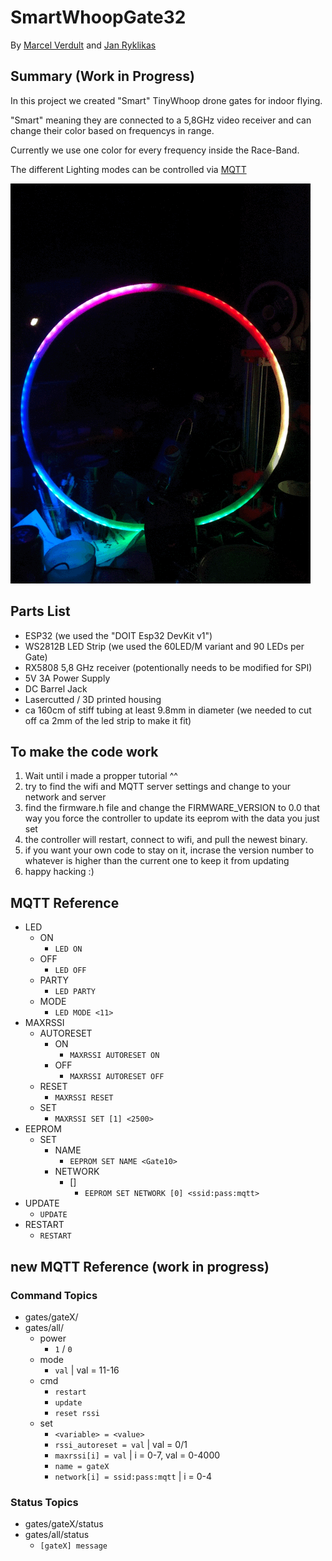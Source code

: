 # SmartWhoopGate32

By [Marcel Verdult](https://github.com/marcelverdult)
and [Jan Ryklikas](https://github.com/soulofnoob)

## Summary (Work in Progress)

  In this project we created "Smart" TinyWhoop drone gates for indoor flying.

  "Smart" meaning they are connected to a 5,8GHz video receiver and can change their color based on frequencys in range.

  Currently we use one color for every frequency inside the Race-Band.

  The different Lighting modes can be controlled via [MQTT](#mqtt-reference)

 ![AnimationGIF](Doku/WingAnimation.gif)

## Parts List

- ESP32 (we used the "DOIT Esp32 DevKit v1")
- WS2812B LED Strip (we used the 60LED/M variant and 90 LEDs per Gate)
- RX5808 5,8 GHz receiver (potentionally needs to be modified for SPI)
- 5V 3A Power Supply
- DC Barrel Jack
- Lasercutted / 3D printed housing
- ca 160cm of stiff tubing at least 9.8mm in diameter (we needed to cut off ca 2mm of the led strip to make it fit)

## To make the code work

1. Wait until i made a propper tutorial ^^
2. try to find the wifi and MQTT server settings and change to your network and server
3. find the firmware.h file and change the FIRMWARE_VERSION to 0.0 that way you force the controller to update its eeprom with the data you just set
4. the controller will restart, connect to wifi, and pull the newest binary.
5. if you want your own code to stay on it, incrase the version number to whatever is higher than the current one to keep it from updating
6. happy hacking :)

## MQTT Reference

- LED
  - ON
    - `LED ON`
  - OFF
    - `LED OFF`
  - PARTY
    - `LED PARTY`
  - MODE
    - `LED MODE <11>`
- MAXRSSI
  - AUTORESET
    - ON
      - `MAXRSSI AUTORESET ON`
    - OFF
      - `MAXRSSI AUTORESET OFF`
  - RESET
    - `MAXRSSI RESET`
  - SET
    - `MAXRSSI SET [1] <2500>`
- EEPROM
  - SET
    - NAME
      - `EEPROM SET NAME <Gate10>`
    - NETWORK
      - []
        - `EEPROM SET NETWORK [0] <ssid:pass:mqtt>`
- UPDATE
  - `UPDATE`
- RESTART
  - `RESTART`
  
## new MQTT Reference (work in progress)

### Command Topics

- gates/gateX/
- gates/all/
    - power
        - `1` / `0`
    - mode
        - `val` | val = 11-16
    - cmd
        - `restart`
        - `update`
        - `reset rssi`
    - set
        - `<variable> = <value>`
        - `rssi_autoreset = val` | val = 0/1
        - `maxrssi[i] = val` | i = 0-7, val = 0-4000
        - `name = gateX`
        - `network[i] = ssid:pass:mqtt` | i = 0-4
        
### Status Topics

- gates/gateX/status
- gates/all/status
    - `[gateX] message`
